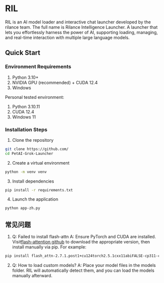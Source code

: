 # RIL

RIL is an AI model loader and interactive chat launcher developed by the rilance team. The full name is Rilance Intelligence Launcher.
A launcher that lets you effortlessly harness the power of AI, supporting loading, managing, and real-time interaction with multiple large language models.

## Quick Start

### Environment Requirements
1. Python 3.10+
2. NVIDIA GPU (recommended) + CUDA 12.4
3. Windows

Personal tested environment:

1. Python 3.10.11
2. CUDA 12.4
3. Windows 11

### Installation Steps
1. Clone the repository
``` bash
git clone https://github.com/
cd PetAI-Grok-Launcher
```
2. Create a virtual environment
```bash
python -m venv venv
```
3. Install dependencies
```bash
pip install -r requirements.txt
```
4. Launch the application
```bash
python app-zh.py
```
## 常见问题

1. Q: Failed to install flash-attn
A: Ensure PyTorch and CUDA are installed. Visit[flash-attention github](https://github.com/bdashore3/flash-attention/releases/) to download the appropriate version, then install manually via pip. For example:
```bash
pip install flash_attn-2.7.1.post1+cu124torch2.5.1cxx11abiFALSE-cp311-cp311-win_amd64.whl
```

2. Q: How to load custom models?
A: Place your model files in the models folder. RIL will automatically detect them, and you can load the models manually afterward.